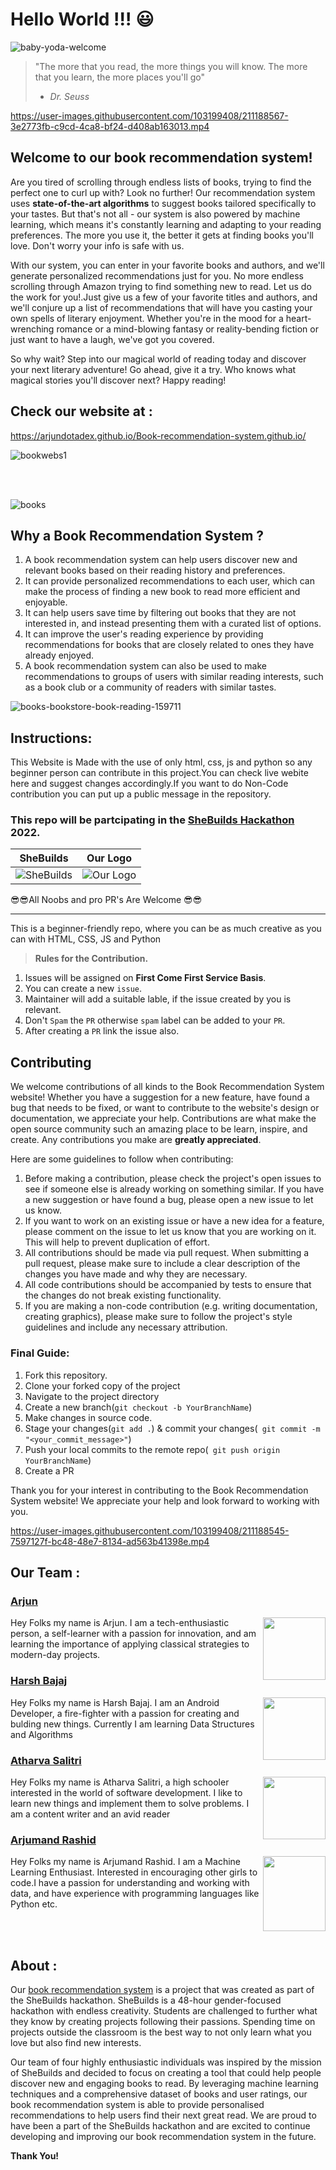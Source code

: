 # Hello World !!! :smiley: 

![baby-yoda-welcome](https://user-images.githubusercontent.com/121221252/211144445-9303c015-262a-41bb-b491-45e5f1e87be2.gif)

> "The more that you read, the more things you will know. The more that you learn, the more places you'll go"
> - <em>Dr. Seuss</em>


https://user-images.githubusercontent.com/103199408/211188567-3e2773fb-c9cd-4ca8-bf24-d408ab163013.mp4


## Welcome to our **book recommendation system!**

Are you tired of scrolling through endless lists of books, trying to find the perfect one to curl up with? Look no further! Our recommendation system uses **state-of-the-art algorithms** to suggest books tailored specifically to your tastes. But that's not all - our system is also powered by machine learning, which means it's constantly learning and adapting to your reading preferences. The more you use it, the better it gets at finding books you'll love. Don't worry your info is safe with us.

With our system, you can enter in your favorite books and authors, and we'll generate personalized recommendations just for you. No more endless scrolling through Amazon trying to find something new to read. Let us do the work for you!.Just give us a few of your favorite titles and authors, and we'll conjure up a list of recommendations that will have you casting your own spells of literary enjoyment. Whether you're in the mood for a heart-wrenching romance or a mind-blowing fantasy or reality-bending fiction or just want to have a laugh, we've got you covered.

So why wait? Step into our magical world of reading today and discover your next literary adventure!
Go ahead, give it a try. Who knows what magical stories you'll discover next? Happy reading!

## Check our website at : 
https://arjundotadex.github.io/Book-recommendation-system.github.io/

![bookwebs1](https://user-images.githubusercontent.com/121221252/211184927-685b8cbb-3912-4eff-928b-eb5a6a0bfc88.jpg)


<br/><br/>

![books](https://user-images.githubusercontent.com/121221252/211144493-3d484ad4-a5f8-4a22-9563-9a3bf45ea1ac.gif)

## Why a Book Recommendation System ?

1. A book recommendation system can help users discover new and relevant books based on their reading history and preferences.
2. It can provide personalized recommendations to each user, which can make the process of finding a new book to read more efficient and enjoyable.
3. It can help users save time by filtering out books that they are not interested in, and instead presenting them with a curated list of options.
4. It can improve the user's reading experience by providing recommendations for books that are closely related to ones they have already enjoyed.
5. A book recommendation system can also be used to make recommendations to groups of users with similar reading interests, such as a book club or a community of readers with similar tastes.

![books-bookstore-book-reading-159711](https://user-images.githubusercontent.com/121221252/211144906-df40966b-9e1e-407b-af58-111817dbafb4.jpg)

## Instructions:
This Website is Made with the use of only html, css, js and python so any beginner person can contribute in this project.You can check live webite here and suggest changes accordingly.If you want to do Non-Code contribution you can put up a public message in the repository.

### This repo will be partcipating in the [SheBuilds Hackathon](https://www.shebuilds.tech/) 2022.
|SheBuilds|Our Logo|
|:-:|:-:|
|![SheBuilds](https://static.wixstatic.com/media/96af3c_a6a8dd53dfd34e56ad68978a4232b4a7~mv2.png/v1/fill/w_144,h_144,al_c,q_95,enc_auto/Logo_of_SheBuilds-removebg-preview.png)|![Our Logo](https://media.discordapp.net/attachments/982288910631710790/1061531428225040514/Books_Recommendation_Logo.png)|


😎😎All Noobs and pro PR's Are  Welcome 😎😎<br><hr>

This is a beginner-friendly repo, where you can be as much creative as you can with HTML, CSS, JS and Python

> **Rules for the Contribution.**
1. Issues will be assigned on **First Come First Service Basis**.
2. You can create a new `issue`.
3. Maintainer will add a suitable lable, if the issue created by you is relevant.
4. Don't `Spam` the `PR` otherwise `spam` label can be added to your `PR`.
5. After creating a `PR` link the issue also.

## Contributing

We welcome contributions of all kinds to the Book Recommendation System website! Whether you have a suggestion for a new feature, have found a bug that needs to be fixed, or want to contribute to the website's design or documentation, we appreciate your help.
Contributions are what make the open source community such an amazing place to be learn, inspire, and create. Any contributions you make are **greatly appreciated**.

Here are some guidelines to follow when contributing:

1. Before making a contribution, please check the project's open issues to see if someone else is already working on something similar. If you have a new suggestion or    have found a bug, please open a new issue to let us know.
2. If you want to work on an existing issue or have a new idea for a feature, please comment on the issue to let us know that you are working on it. This will help to    prevent duplication of effort.
3. All contributions should be made via pull request. When submitting a pull request, please make sure to include a clear description of the changes you have made and    why they are necessary.
4. All code contributions should be accompanied by tests to ensure that the changes do not break existing functionality.
5. If you are making a non-code contribution (e.g. writing documentation, creating graphics), please make sure to follow the project's style guidelines and include any    necessary attribution.

### Final Guide:
1. Fork this repository.
2. Clone your forked copy of the project
3. Navigate to the project directory
4. Create a new branch(`git checkout -b YourBranchName`)
5. Make changes in source code.
6. Stage your changes(`git add .`) & commit your changes(` git commit -m "<your_commit_message>"`)
7. Push your local commits to the remote repo(` git push origin YourBranchName`)
8. Create a PR

Thank you for your interest in contributing to the Book Recommendation System website! We appreciate your help and look forward to working with you.


https://user-images.githubusercontent.com/103199408/211188545-7597127f-bc48-48e7-8134-ad563b41398e.mp4


## Our Team :
### [Arjun](https://github.com/Arjundotadex)
<img align="right" width="100" height="100" src="https://arjundotadex.github.io/Book-recommendation-system.github.io/images/arjun.jpg">

Hey Folks my name is Arjun. I am a tech-enthusiastic person, a self-learner with a passion for innovation, and am learning the importance of applying classical strategies to modern-day projects.

### [Harsh Bajaj](https://github.com/dexten32)
<img align="right" width="100" height="100" src="https://arjundotadex.github.io/Book-recommendation-system.github.io/images/harsh.jpg">

Hey Folks my name is Harsh Bajaj. I am an Android Developer, a fire-fighter with a passion for creating and bulding new things. Currently I am learning Data Structures and Algorithms

### [Atharva Salitri](https://github.com/the-amazing-atharva)
<img align="right" width="100" height="100" src="https://arjundotadex.github.io/Book-recommendation-system.github.io/images/aatharv.jpg">

Hey Folks my name is Atharva Salitri, a high schooler interested in the world of software development. I like to learn new things and implement them to solve problems. I am a content writer and an avid reader

### [Arjumand Rashid](https://github.com/arjumand25)
<img align="right" width="100" height="120" src="https://arjundotadex.github.io/Book-recommendation-system.github.io/images/arjumand.jpg">

Hey Folks my name is Arjumand Rashid. I am a Machine Learning Enthusiast. Interested in encouraging other girls to code.I have a passion for understanding and working with data, and have experience with programming languages like Python etc.

<br/><br/>

## About :
Our [book recommendation system](https://arjundotadex.github.io/Book-recommendation-system.github.io/) is a project that was created as part of the SheBuilds hackathon. SheBuilds is a 48-hour gender-focused hackathon with endless creativity. Students are challenged to further what they know by creating projects following their passions. Spending time on projects outside the classroom is the best way to not only learn what you love but also find new interests.

Our team of four highly enthusiastic individuals was inspired by the mission of SheBuilds and decided to focus on creating a tool that could help people discover new and engaging books to read. By leveraging machine learning techniques and a comprehensive dataset of books and user ratings, our book recommendation system is able to provide personalised recommendations to help users find their next great read. We are proud to have been a part of the SheBuilds hackathon and are excited to continue developing and improving our book recommendation system in the future.

**Thank You!**
